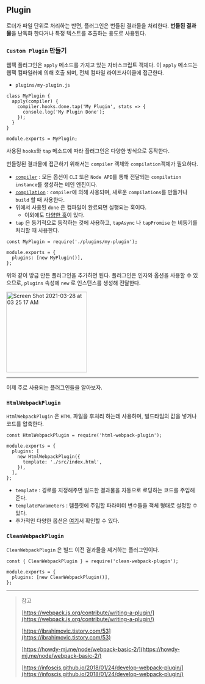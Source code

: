 ## Plugin

로더가 파일 단위로 처리하는 반면, 플러그인은 번들된 결과물을 처리한다. **번들된 결과물**을 난독화 한다거나 특정 텍스트를 추출하는 용도로 사용된다.

### `Custom Plugin` 만들기

웹팩 플러그인은 `apply` 메소드를 가지고 있는 자바스크립트 객체다. 이 `apply` 메소드는 웹팩 컴파일러에 의해 호출 되며, 전체 컴파일 라이프사이클에 접근한다.

- `plugins/my-plugin.js`

```tsx
class MyPlugin {
  apply(compiler) {
    compiler.hooks.done.tap('My Plugin', stats => {
      console.log('My Plugin Done');
    });
  }
}

module.exports = MyPlugin;
```

사용된 `hooks`와 `tap` 메소드에 따라 플러그인은 다양한 방식으로 동작한다.

번들링된 결과물에 접근하기 위해서는 `compiler` 객체와 `compilation`객체가 필요하다.

- [`compiler`](https://webpack.js.org/api/compiler-hooks/) : 모든 옵션이 `CLI` 또은 `Node API`를 통해 전달되는 `compilation instance`를 생성하는 메인 엔진이다.
- [`compilation`](https://webpack.js.org/api/compilation-hooks/) : `compiler`에 의해 사용되며, 새로운 `compilations`를 만들거나 `build` 할 때 사용한다.
- 위에서 사용된 `done` 은 컴파일이 완료되면 실행되는 훅이다.
  - 이외에도 [다양한 훅](https://webpack.js.org/api/compiler-hooks/#hooks)이 있다.
- `tap` 은 동기적으로 동작하는 것에 사용하고, `tapAsync` 나 `tapPromise` 는 비동기를 처리할 때 사용한다.

```tsx
const MyPlugin = require('./plugins/my-plugin');

module.exports = {
  plugins: [new MyPlugin()],
};
```

위와 같이 방금 만든 플러그인을 추가하면 된다. 플러그인은 인자와 옵션을 사용할 수 있으므로, `plugins` 속성에 `new` 로 인스턴스를 생성해 전달한다.

<img width="211" alt="Screen Shot 2021-03-28 at 03 25 17 AM" src="https://user-images.githubusercontent.com/49153756/112731283-a3643400-8f79-11eb-9e84-df285e6f5f85.png">

---

이제 주로 사용되는 플러그인들을 알아보자.

### `HtmlWebpackPlugin`

`HtmlWebpackPlugin` 은 `HTML` 파일을 후처리 하는데 사용하며, 빌드타임의 값을 넣거나 코드를 압축한다.

```tsx
const HtmlWebpackPlugin = require('html-webpack-plugin');

module.exports = {
  plugins: [
    new HtmlWebpackPlugin({
      template: './src/index.html',
    }),
  ],
};
```

- `template` : 경로를 지정해주면 빌드한 결과물을 자동으로 로딩하는 코드를 주입해 준다.
- `templateParameters` : 템플릿에 주입할 파라미터 변수들을 객체 형태로 설정할 수 있다.
- 추가적인 다양한 옵션은 [여기](https://github.com/jantimon/html-webpack-plugin#options)서 확인할 수 있다.

### `CleanWebpackPlugin`

`CleanWebpackPlugin` 은 빌드 이전 결과물을 제거하는 플러그인이다.

```tsx
const { CleanWebpackPlugin } = require('clean-webpack-plugin');

module.exports = {
  plugins: [new CleanWebpackPlugin()],
};
```

---

> 참고
>
> [https://webpack.js.org/contribute/writing-a-plugin/](https://webpack.js.org/contribute/writing-a-plugin/)
>
> [https://ibrahimovic.tistory.com/53](https://ibrahimovic.tistory.com/53)
>
> [https://howdy-mj.me/node/webpack-basic-2/](https://howdy-mj.me/node/webpack-basic-2/)
>
> [https://infoscis.github.io/2018/01/24/develop-webpack-plugin/](https://infoscis.github.io/2018/01/24/develop-webpack-plugin/)
